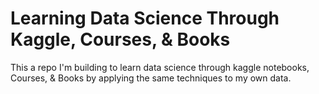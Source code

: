 # Learning Data Science Through Kaggle, Courses, & Books

This a repo I'm building to learn data science through kaggle notebooks, Courses, & Books by applying the same techniques to my own data.
